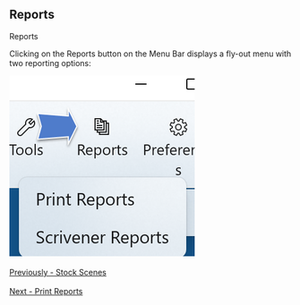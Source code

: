 ## Reports ##
Reports <br/>

Clicking on the Reports button on the Menu Bar displays a fly-out menu with two reporting options: <br/>

![](Print-Reports-Button-and-Menu-15.png)
 <br/>
 <br/>
[Previously - Stock Scenes](Stock_Scenes.md) <br/>
 <br/>
[Next - Print Reports](Print_Reports.md) <br/>
 <br/>
